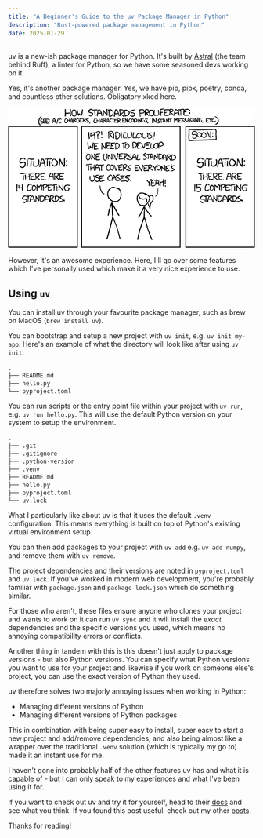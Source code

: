 ```yaml
---
title: "A Beginner's Guide to the uv Package Manager in Python"
description: "Rust-powered package management in Python"
date: 2025-01-29
---
```



uv is a new-ish package manager for Python. It's built by [Astral](https://astral.sh/) (the team behind Ruff), a linter for Python, so we have some seasoned devs working on it.

Yes, it's another package manager. Yes, we have pip, pipx, poetry, conda, and countless other solutions. Obligatory xkcd here.

![xkcd comic on standards.](../assets/a-beginners-guide-to-uv-python/standards_2x.webp)

However, it's an awesome experience. Here, I'll go over some features which I've personally used which make it a very nice experience to use.

## Using `uv`

You can install uv through your favourite package manager, such as brew on MacOS (`brew install uv`).

You can bootstrap and setup a new project with `uv init`, e.g. `uv init my-app`. Here's an example of what the directory will look like after using `uv init`.

```
.
├── README.md
├── hello.py
└── pyproject.toml
```

You can run scripts or the entry point file within your project with `uv run`, e.g. `uv run hello.py`. This will use the default Python version on your system to setup the environment.

```
.
├── .git
├── .gitignore
├── .python-version
├── .venv
├── README.md
├── hello.py
├── pyproject.toml
└── uv.lock
```

What I particularly like about uv is that it uses the default `.venv` configuration. This means everything is built on top of Python's existing virtual environment setup.

You can then add packages to your project with `uv add` e.g. `uv add numpy`, and remove them with `uv remove`.

The project dependencies and their versions are noted in `pyproject.toml` and `uv.lock`. If you've worked in modern web development, you're probably familiar with `package.json` and `package-lock.json` which do something similar.

For those who aren't, these files ensure anyone who clones your project and wants to work on it can run `uv sync` and it will install the *exact* dependencies and the specific versions you used, which means no annoying compatibility errors or conflicts.

Another thing in tandem with this is this doesn't just apply to package versions - but also Python versions. You can specify what Python versions you want to use for your project and likewise if you work on someone else's project, you can use the exact version of Python they used.

uv therefore solves two majorly annoying issues when working in Python:
- Managing different versions of Python
- Managing different versions of Python packages

This in combination with being super easy to install, super easy to start a new project and add/remove dependencies, and also being almost like a wrapper over the traditional `.venv` solution (which is typically my go to) made it an instant use for me.

I haven't gone into probably half of the other features uv has and what it is capable of - but I can only speak to my experiences and what I've been using it for.

If you want to check out uv and try it for yourself, head to their [docs](https://docs.astral.sh/uv/) and see what you think. If you found this post useful, check out my other [posts](https://jacksmith.xyz/blog).

Thanks for reading!
